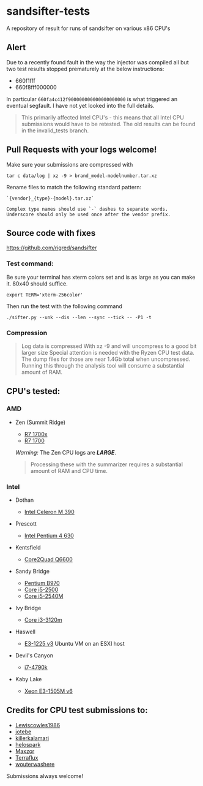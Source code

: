 # sandsifter-tests
A repository of result for runs of sandsifter on various x86 CPU's

## Alert
Due to a recently found fault in the way the injector was compiled all but two test results stopped prematurely at the below instructions:
 * 660f1fff
 * 660f8fff000000

In particular `660fa4c412f900000000000000000000` is what triggered an eventual segfault. I have not yet looked into the full details.

> This primarily affected Intel CPU's - this means that all Intel CPU submissions would have to be retested. The old results can be found in the invalid_tests branch.

## Pull Requests with your logs welcome!

Make sure your submissions are compressed with
```
tar c data/log | xz -9 > brand_model-modelnumber.tar.xz
```

Rename files to match the following standard pattern:

    `{vendor}_{type}-{model}.tar.xz`
    
    Complex type names should use `-` dashes to separate words.
    Underscore should only be used once after the vendor prefix.

## Source code with fixes

https://github.com/rigred/sandsifter


### Test command:

Be sure your terminal has xterm colors set and is as large as you can make it. 80x40 should suffice.
```
export TERM='xterm-256color'
```

Then run the test with the following command
```
./sifter.py --unk --dis --len --sync --tick -- -P1 -t
```

### Compression
> Log data is compressed With xz -9 and will uncompress to a good bit larger size
Special attention is needed with the Ryzen CPU test data. The dump files for those are near 1.4Gb total when uncompressed. 
Running this through the analysis tool will consume a substantial amount of RAM.

## CPU's tested:

### AMD

* Zen (Summit Ridge)
    * [R7 1700x](https://github.com/rigred/sandsifter-tests/blob/master/amd/Zen/ryzen-1700x.tar.xz)
    * [R7 1700](https://github.com/rigred/sandsifter-tests/blob/master/amd/Zen/amd_ryzen-1700.tar.xz)

    *Warning:* The Zen CPU logs are ***LARGE***. 
    > Processing these with the summarizer requires a substantial amount of RAM and CPU time.

### Intel

* Dothan
    * [Intel Celeron M 390](https://github.com/rigred/sandsifter-tests/blob/master/intel/intel_celeron-M-390.tar.xz)

* Prescott
    * [Intel Pentium 4 630](https://github.com/rigred/sandsifter-tests/blob/master/intel/intel_pentium-4-630.tar.xz)
    
* Kentsfield
    * [Core2Quad Q6600](https://github.com/rigred/sandsifter-tests/blob/master/intel/intel_core-2-quad-Q6600.tar.xz)

* Sandy Bridge
    * [Pentium B970](https://github.com/rigred/sandsifter-tests/blob/master/intel/intel_pentium-B970.tar.xz)
    * [Core i5-2500](https://github.com/rigred/sandsifter-tests/blob/master/intel/intel_i5-2500.tar.xz)
    * [Core i5-2540M](https://github.com/rigred/sandsifter-tests/blob/master/intel/intel_i5-2540M.tar.xz)

* Ivy Bridge
    * [Core i3-3120m](https://github.com/rigred/sandsifter-tests/blob/master/intel/intel_i3-3120M.tar.xz)
    
* Haswell
    * [E3-1225 v3](https://github.com/rigred/sandsifter-tests/blob/master/intel/intel_xeon-E3-1225-v3.tar.xz) Ubuntu VM on an ESXI host

* Devil's Canyon
    * [i7-4790k](https://github.com/rigred/sandsifter-tests/blob/master/intel/intel_i7-4790K.tar.xz)
    
* Kaby Lake
    * [Xeon E3-1505M v6](https://github.com/rigred/sandsifter-tests/blob/master/intel/intel_xeon-E3-1505M-v6.tar.xz)

    
## Credits for CPU test submissions to:

* [Lewiscowles1986](https://github.com/Lewiscowles1986)
* [jotebe](https://github.com/jotebe)
* [killerkalamari](https://github.com/killerkalamari)
* [helospark](https://github.com/helospark)
* [Maxzor](https://github.com/Maxzor)
* [Terraflux](https://github.com/Terraflux)
* [wouterwashere](https://github.com/wouterwashere)

Submissions always welcome!

